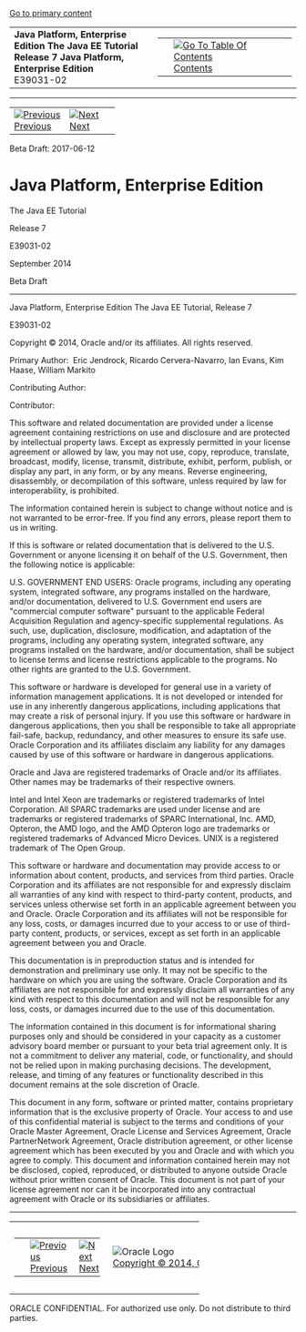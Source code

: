 [Go to primary content](#BEGIN)

<table>
<colgroup>
<col width="50%" />
<col width="50%" />
</colgroup>
<tbody>
<tr class="odd">
<td><strong>Java Platform, Enterprise Edition The Java EE Tutorial</strong><br />
<strong>Release 7 Java Platform, Enterprise Edition</strong><br />
E39031-02</td>
<td><table>
<tbody>
<tr class="odd">
<td> </td>
<td><a href="toc.htm"><img src="../../dcommon/gifs/toc.gif" alt="Go To Table Of Contents" /><br />
<span class="icon">Contents</span></a></td>
</tr>
</tbody>
</table></td>
</tr>
</tbody>
</table>

-----

<table>
<tbody>
<tr class="odd">
<td><a href="toc.htm"><img src="../../dcommon/gifs/leftnav.gif" alt="Previous" /><br />
<span class="icon">Previous</span></a> </td>
<td><a href="preface.htm"><img src="../../dcommon/gifs/rightnav.gif" alt="Next" /><br />
<span class="icon">Next</span></a></td>
<td> </td>
</tr>
</tbody>
</table>

Beta Draft: 2017-06-12

# Java Platform, Enterprise Edition

The Java EE Tutorial

Release 7

E39031-02

September 2014

Beta Draft

-----

Java Platform, Enterprise Edition The Java EE Tutorial, Release 7

E39031-02

Copyright © 2014, Oracle and/or its affiliates. All rights reserved.

Primary Author:  Eric Jendrock, Ricardo Cervera-Navarro, Ian Evans, Kim
Haase, William Markito

Contributing Author:  

Contributor:  

This software and related documentation are provided under a license
agreement containing restrictions on use and disclosure and are
protected by intellectual property laws. Except as expressly permitted
in your license agreement or allowed by law, you may not use, copy,
reproduce, translate, broadcast, modify, license, transmit, distribute,
exhibit, perform, publish, or display any part, in any form, or by any
means. Reverse engineering, disassembly, or decompilation of this
software, unless required by law for interoperability, is prohibited.

The information contained herein is subject to change without notice and
is not warranted to be error-free. If you find any errors, please report
them to us in writing.

If this is software or related documentation that is delivered to the
U.S. Government or anyone licensing it on behalf of the U.S. Government,
then the following notice is applicable:

U.S. GOVERNMENT END USERS: Oracle programs, including any operating
system, integrated software, any programs installed on the hardware,
and/or documentation, delivered to U.S. Government end users are
"commercial computer software" pursuant to the applicable Federal
Acquisition Regulation and agency-specific supplemental regulations. As
such, use, duplication, disclosure, modification, and adaptation of the
programs, including any operating system, integrated software, any
programs installed on the hardware, and/or documentation, shall be
subject to license terms and license restrictions applicable to the
programs. No other rights are granted to the U.S. Government.

This software or hardware is developed for general use in a variety of
information management applications. It is not developed or intended for
use in any inherently dangerous applications, including applications
that may create a risk of personal injury. If you use this software or
hardware in dangerous applications, then you shall be responsible to
take all appropriate fail-safe, backup, redundancy, and other measures
to ensure its safe use. Oracle Corporation and its affiliates disclaim
any liability for any damages caused by use of this software or hardware
in dangerous applications.

Oracle and Java are registered trademarks of Oracle and/or its
affiliates. Other names may be trademarks of their respective owners.

Intel and Intel Xeon are trademarks or registered trademarks of Intel
Corporation. All SPARC trademarks are used under license and are
trademarks or registered trademarks of SPARC International, Inc. AMD,
Opteron, the AMD logo, and the AMD Opteron logo are trademarks or
registered trademarks of Advanced Micro Devices. UNIX is a registered
trademark of The Open Group.

This software or hardware and documentation may provide access to or
information about content, products, and services from third parties.
Oracle Corporation and its affiliates are not responsible for and
expressly disclaim all warranties of any kind with respect to
third-party content, products, and services unless otherwise set forth
in an applicable agreement between you and Oracle. Oracle Corporation
and its affiliates will not be responsible for any loss, costs, or
damages incurred due to your access to or use of third-party content,
products, or services, except as set forth in an applicable agreement
between you and Oracle.

This documentation is in preproduction status and is intended for
demonstration and preliminary use only. It may not be specific to the
hardware on which you are using the software. Oracle Corporation and its
affiliates are not responsible for and expressly disclaim all warranties
of any kind with respect to this documentation and will not be
responsible for any loss, costs, or damages incurred due to the use of
this documentation.

The information contained in this document is for informational sharing
purposes only and should be considered in your capacity as a customer
advisory board member or pursuant to your beta trial agreement only. It
is not a commitment to deliver any material, code, or functionality, and
should not be relied upon in making purchasing decisions. The
development, release, and timing of any features or functionality
described in this document remains at the sole discretion of Oracle.

This document in any form, software or printed matter, contains
proprietary information that is the exclusive property of Oracle. Your
access to and use of this confidential material is subject to the terms
and conditions of your Oracle Master Agreement, Oracle License and
Services Agreement, Oracle PartnerNetwork Agreement, Oracle distribution
agreement, or other license agreement which has been executed by you and
Oracle and with which you agree to comply. This document and information
contained herein may not be disclosed, copied, reproduced, or
distributed to anyone outside Oracle without prior written consent of
Oracle. This document is not part of your license agreement nor can it
be incorporated into any contractual agreement with Oracle or its
subsidiaries or affiliates.

-----

<table style="width:66%;">
<colgroup>
<col width="33%" />
<col width="0%" />
<col width="33%" />
</colgroup>
<tbody>
<tr class="odd">
<td><table style="width:96%;">
<colgroup>
<col width="0%" />
<col width="48%" />
<col width="48%" />
</colgroup>
<tbody>
<tr class="odd">
<td> </td>
<td><a href="toc.htm"><img src="../../dcommon/gifs/leftnav.gif" alt="Previous" /><br />
<span class="icon">Previous</span></a> </td>
<td><a href="preface.htm"><img src="../../dcommon/gifs/rightnav.gif" alt="Next" /><br />
<span class="icon">Next</span></a></td>
</tr>
</tbody>
</table></td>
<td><img src="../../dcommon/gifs/oracle.gif" alt="Oracle Logo" class="copyrightlogo" /> <a href="../../dcommon/html/cpyr.htm"><br />
<span class="copyrightlogo">Copyright © 2014, Oracle and/or its affiliates. All rights reserved.</span></a></td>
<td><table>
<tbody>
<tr class="odd">
<td> </td>
<td><a href="toc.htm"><img src="../../dcommon/gifs/toc.gif" alt="Go To Table Of Contents" /><br />
<span class="icon">Contents</span></a></td>
</tr>
</tbody>
</table></td>
</tr>
</tbody>
</table>

ORACLE CONFIDENTIAL. For authorized use only. Do not distribute to third parties.
